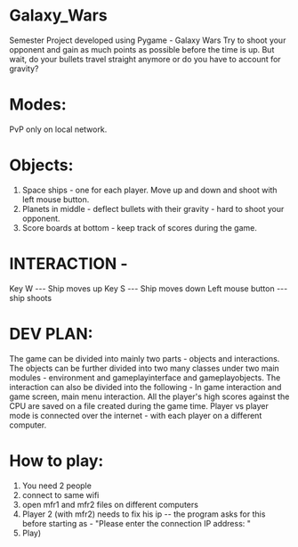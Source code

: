 # Galaxy_Wars
Semester Project developed using Pygame  - Galaxy Wars 
Try to shoot your opponent and gain as much points as possible before the time is up. But wait, do your bullets travel straight anymore or do you have to account for gravity?

# Modes:

PvP only on local network.

# Objects:

1. Space ships - one for each player. Move up and down and shoot with left mouse button.
2. Planets in middle - deflect bullets with their gravity - hard to shoot your opponent.
3. Score boards at bottom - keep track of scores during the game. 

# INTERACTION -
Key W --- Ship moves up
Key S --- Ship moves down
Left mouse button --- ship shoots 


# DEV PLAN:

The game can be divided into mainly two parts - objects and interactions.
The objects can be further divided into two many classes under two main modules  - environment and gameplayinterface and gameplayobjects.
The interaction can also be divided into the following - In game interaction and game screen, main menu interaction. 
All the player's high scores against the CPU are saved on a file created during the game time.
Player vs player mode is connected over the internet - with each player on a different computer. 

# How to play:
1. You need 2 people 
2. connect to same wifi
3. open mfr1 and mfr2 files on different computers 
4. Player 2 (with mfr2) needs to fix his ip -- the program asks for this before starting as - "Please enter the connection IP address: "
5. Play)
